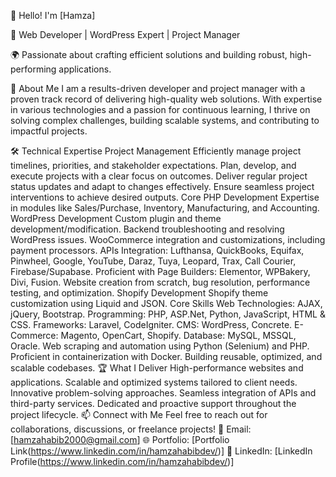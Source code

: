 👋 Hello! I'm [Hamza]

🔧 Web Developer | WordPress Expert | Project Manager

🌍 Passionate about crafting efficient solutions and building robust, high-performing applications.

🚀 About Me
I am a results-driven developer and project manager with a proven track record of delivering high-quality web solutions. With expertise in various technologies and a passion for continuous learning, I thrive on solving complex challenges, building scalable systems, and contributing to impactful projects.

🛠️ Technical Expertise
Project Management
Efficiently manage project timelines, priorities, and stakeholder expectations.
Plan, develop, and execute projects with a clear focus on outcomes.
Deliver regular project status updates and adapt to changes effectively.
Ensure seamless project interventions to achieve desired outputs.
Core PHP Development
Expertise in modules like Sales/Purchase, Inventory, Manufacturing, and Accounting.
WordPress Development
Custom plugin and theme development/modification.
Backend troubleshooting and resolving WordPress issues.
WooCommerce integration and customizations, including payment processors.
APIs Integration: Lufthansa, QuickBooks, Equifax, Pinwheel, Google, YouTube, Daraz, Tuya, Leopard, Trax, Call Courier, Firebase/Supabase.
Proficient with Page Builders: Elementor, WPBakery, Divi, Fusion.
Website creation from scratch, bug resolution, performance testing, and optimization.
Shopify Development
Shopify theme customization using Liquid and JSON.
Core Skills
Web Technologies: AJAX, jQuery, Bootstrap.
Programming: PHP, ASP.Net, Python, JavaScript, HTML & CSS.
Frameworks: Laravel, CodeIgniter.
CMS: WordPress, Concrete.
E-Commerce: Magento, OpenCart, Shopify.
Database: MySQL, MSSQL, Oracle.
Web scraping and automation using Python (Selenium) and PHP.
Proficient in containerization with Docker.
Building reusable, optimized, and scalable codebases.
🏆 What I Deliver
High-performance websites and applications.
Scalable and optimized systems tailored to client needs.
Innovative problem-solving approaches.
Seamless integration of APIs and third-party services.
Dedicated and proactive support throughout the project lifecycle.
📫 Connect with Me
Feel free to reach out for collaborations, discussions, or freelance projects!
📧 Email: [hamzahabib2000@gmail.com]
🌐 Portfolio: [Portfolio Link(https://www.linkedin.com/in/hamzahabibdev/)]
💼 LinkedIn: [LinkedIn Profile(https://www.linkedin.com/in/hamzahabibdev/)]

